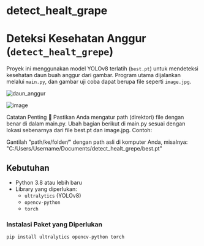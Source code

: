 # detect_healt_grape

# Deteksi Kesehatan Anggur (`detect_healt_grepe`)

Proyek ini menggunakan model YOLOv8 terlatih (`best.pt`) untuk mendeteksi kesehatan daun buah anggur dari gambar. Program utama dijalankan melalui `main.py`, dan gambar uji coba dapat berupa file seperti `image.jpg`.


![daun_anggur](https://github.com/user-attachments/assets/583e6184-7f34-4325-8b82-7258f3d94061)


![image](https://github.com/user-attachments/assets/703c8287-efbc-4dce-a462-088469cb5091)

Catatan Penting
📌 Pastikan Anda mengatur path (direktori) file dengan benar di dalam main.py.
Ubah bagian berikut di main.py sesuai dengan lokasi sebenarnya dari file best.pt dan image.jpg. Contoh:

Gantilah "path/ke/folder/" dengan path asli di komputer Anda, misalnya:
"C:/Users/Username/Documents/detect_healt_grepe/best.pt"


## Kebutuhan

- Python 3.8 atau lebih baru
- Library yang diperlukan:
  - `ultralytics` (YOLOv8)
  - `opencv-python`
  - `torch`

### Instalasi Paket yang Diperlukan

```bash
pip install ultralytics opencv-python torch





